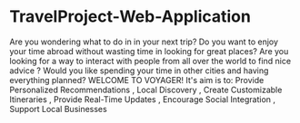 # TravelProject-Web-Application
Are you wondering what to do in in your next trip?
Do you want to enjoy your time abroad without wasting time in looking for great places?
Are you looking for a way to interact with people from all over the world to find nice advice ?
Would you like spending your time in other cities and having everything planned?
WELCOME TO VOYAGER!
It's aim is to:
Provide Personalized Recommendations
, Local Discovery
, Create Customizable Itineraries
, Provide Real-Time Updates
, Encourage Social Integration
, Support Local Businesses
